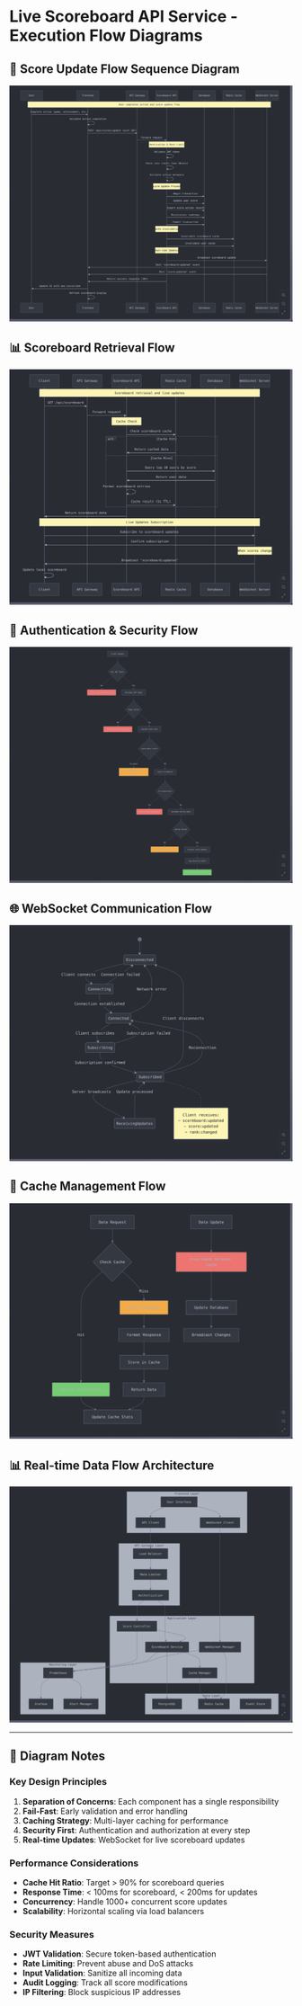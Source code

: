 # Live Scoreboard API Service - Execution Flow Diagrams

## 🔄 Score Update Flow Sequence Diagram

![Score Update Flow Sequence Diagram](score-update-flow.png)

## 📊 Scoreboard Retrieval Flow

![Scoreboard Retrieval Flow](scoreboard-retrieval-flow.png)

## 🔐 Authentication & Security Flow

![Authentication & Security Flow](authentication-security-flow.png)

## 🌐 WebSocket Communication Flow

![WebSocket Communication Flow](websocket-communication-flow.png)

## 🔄 Cache Management Flow

![Cache Management Flow](cache-management-flow.png)

## 📊 Real-time Data Flow Architecture

![Real-time Data Flow Architecture](real-time-data-flow-architecture.png)

---

## 📝 Diagram Notes

### Key Design Principles

1. **Separation of Concerns**: Each component has a single responsibility
2. **Fail-Fast**: Early validation and error handling
3. **Caching Strategy**: Multi-layer caching for performance
4. **Security First**: Authentication and authorization at every step
5. **Real-time Updates**: WebSocket for live scoreboard updates

### Performance Considerations

- **Cache Hit Ratio**: Target > 90% for scoreboard queries
- **Response Time**: < 100ms for scoreboard, < 200ms for updates
- **Concurrency**: Handle 1000+ concurrent score updates
- **Scalability**: Horizontal scaling via load balancers

### Security Measures

- **JWT Validation**: Secure token-based authentication
- **Rate Limiting**: Prevent abuse and DoS attacks
- **Input Validation**: Sanitize all incoming data
- **Audit Logging**: Track all score modifications
- **IP Filtering**: Block suspicious IP addresses

